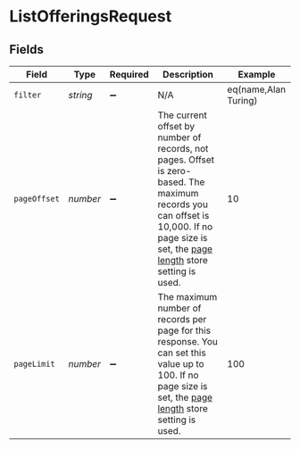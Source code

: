 # ListOfferingsRequest


## Fields

| Field                                                                                                                                                                                                                                                                                       | Type                                                                                                                                                                                                                                                                                        | Required                                                                                                                                                                                                                                                                                    | Description                                                                                                                                                                                                                                                                                 | Example                                                                                                                                                                                                                                                                                     |
| ------------------------------------------------------------------------------------------------------------------------------------------------------------------------------------------------------------------------------------------------------------------------------------------- | ------------------------------------------------------------------------------------------------------------------------------------------------------------------------------------------------------------------------------------------------------------------------------------------- | ------------------------------------------------------------------------------------------------------------------------------------------------------------------------------------------------------------------------------------------------------------------------------------------- | ------------------------------------------------------------------------------------------------------------------------------------------------------------------------------------------------------------------------------------------------------------------------------------------- | ------------------------------------------------------------------------------------------------------------------------------------------------------------------------------------------------------------------------------------------------------------------------------------------- |
| `filter`                                                                                                                                                                                                                                                                                    | *string*                                                                                                                                                                                                                                                                                    | :heavy_minus_sign:                                                                                                                                                                                                                                                                          | N/A                                                                                                                                                                                                                                                                                         | eq(name,Alan Turing)                                                                                                                                                                                                                                                                        |
| `pageOffset`                                                                                                                                                                                                                                                                                | *number*                                                                                                                                                                                                                                                                                    | :heavy_minus_sign:                                                                                                                                                                                                                                                                          | The current offset by number of records, not pages. Offset is zero-based. The maximum records you can offset is 10,000. If no page size is set, the [page length](https://elasticpath.dev/docs/commerce-cloud/global-project-settings/settings-overview#page-length) store setting is used. | 10                                                                                                                                                                                                                                                                                          |
| `pageLimit`                                                                                                                                                                                                                                                                                 | *number*                                                                                                                                                                                                                                                                                    | :heavy_minus_sign:                                                                                                                                                                                                                                                                          | The maximum number of records per page for this response. You can set this value up to 100. If no page size is set, the [page length](https://elasticpath.dev/docs/commerce-cloud/global-project-settings/settings-overview#page-length) store setting is used.                             | 100                                                                                                                                                                                                                                                                                         |